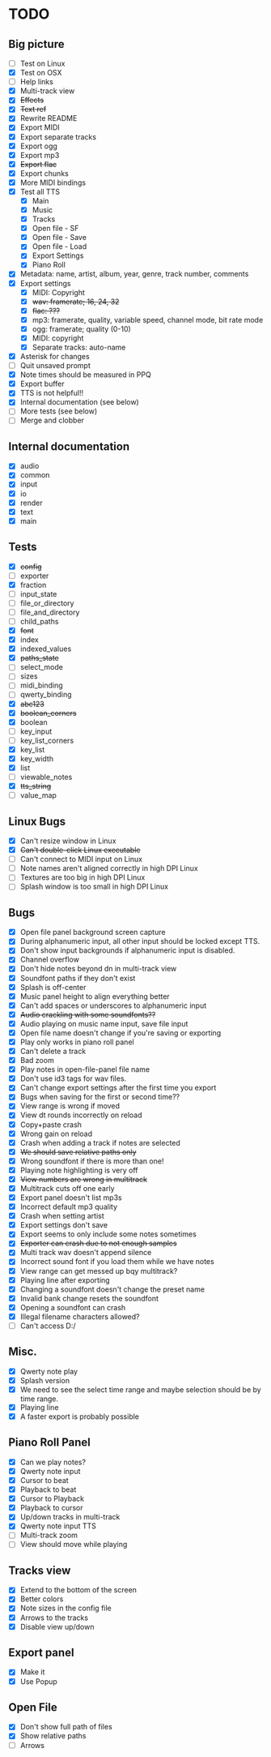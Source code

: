 # TODO

## Big picture

- [ ] Test on Linux
- [x] Test on OSX
- [ ] Help links
- [x] Multi-track view
- [x] ~~Effects~~
- [x] ~~Text ref~~
- [x] Rewrite README
- [x] Export MIDI
- [x] Export separate tracks
- [x] Export ogg
- [x] Export mp3
- [x] ~~Export flac~~
- [x] Export chunks
- [x] More MIDI bindings
- [x] Test all TTS
  - [x] Main
  - [x] Music
  - [x] Tracks
  - [x] Open file - SF
  - [x] Open file - Save
  - [x] Open file - Load
  - [x] Export Settings
  - [x] Piano Roll
- [x] Metadata: name, artist, album, year, genre, track number, comments
- [x] Export settings
  - [x] MIDI: Copyright
  - [x] ~~wav: framerate; 16, 24, 32~~
  - [x] ~~flac: ???~~
  - [x] mp3: framerate, quality, variable speed, channel mode, bit rate mode
  - [x] ogg: framerate; quality (0-10)
  - [x] MIDI: copyright
  - [x] Separate tracks: auto-name
- [x] Asterisk for changes
- [ ] Quit unsaved prompt
- [x] Note times should be measured in PPQ
- [x] Export buffer
- [x] TTS is not helpful!!
- [x] Internal documentation (see below)
- [ ] More tests (see below)
- [ ] Merge and clobber

## Internal documentation

- [x] audio
- [x] common
- [x] input
- [x] io
- [x] render
- [x] text
- [x] main

## Tests

- [x] ~~config~~
- [ ] exporter
- [x] fraction
- [ ] input_state
- [ ] file_or_directory
- [ ] file_and_directory
- [ ] child_paths
- [x] ~~font~~
- [x] index
- [x] indexed_values
- [x] ~~paths_state~~
- [ ] select_mode
- [ ] sizes
- [ ] midi_binding
- [ ] qwerty_binding
- [x] ~~abc123~~
- [x] ~~boolean_corners~~
- [x] boolean
- [ ] key_input
- [ ] key_list_corners
- [x] key_list
- [x] key_width
- [x] list
- [ ] viewable_notes
- [x] ~~tts_string~~
- [ ] value_map

## Linux Bugs

- [x] Can't resize window in Linux
- [x] ~~Can't double-click Linux executable~~
- [ ] Can't connect to MIDI input on Linux
- [ ] Note names aren't aligned correctly in high DPI Linux
- [ ] Textures are too big in high DPI Linux
- [ ] Splash window is too small in high DPI Linux

## Bugs

- [x] Open file panel background screen capture
- [x] During alphanumeric input, all other input should be locked except TTS.
- [x] Don't show input backgrounds if alphanumeric input is disabled.
- [x] Channel overflow
- [x] Don't hide notes beyond dn in multi-track view
- [x] Soundfont paths if they don't exist
- [x] Splash is off-center
- [x] Music panel height to align everything better
- [x] Can't add spaces or underscores to alphanumeric input
- [x] ~~Audio crackling with some soundfonts??~~
- [x] Audio playing on music name input, save file input
- [x] Open file name doesn't change if you're saving or exporting
- [x] Play only works in piano roll panel
- [x] Can't delete a track
- [x] Bad zoom
- [x] Play notes in open-file-panel file name
- [x] Don't use id3 tags for wav files.
- [x] Can't change export settings after the first time you export
- [x] Bugs when saving for the first or second time??
- [x] View range is wrong if moved
- [x] View dt rounds incorrectly on reload
- [x] Copy+paste crash
- [x] Wrong gain on reload
- [x] Crash when adding a track if notes are selected
- [x] ~~We should save relative paths only~~
- [x] Wrong soundfont if there is more than one!
- [x] Playing note highlighting is very off
- [x] ~~View numbers are wrong in multitrack~~
- [x] Multitrack cuts off one early
- [x] Export panel doesn't list mp3s
- [x] Incorrect default mp3 quality
- [x] Crash when setting artist
- [x] Export settings don't save
- [x] Export seems to only include some notes sometimes
- [x] ~~Exporter can crash due to not enough samples~~
- [x] Multi track wav doesn't append silence
- [x] Incorrect sound font if you load them while we have notes
- [x] View range can get messed up bqy multitrack?
- [x] Playing line after exporting
- [x] Changing a soundfont doesn't change the preset name
- [x] Invalid bank change resets the soundfont
- [x] Opening a soundfont can crash
- [x] Illegal filename characters allowed?
- [ ] Can't access D:/

## Misc.

- [x] Qwerty note play
- [x] Splash version
- [x] We need to see the select time range and maybe selection should be by time range.
- [x] Playing line
- [x] A faster export is probably possible

## Piano Roll Panel

- [x] Can we play notes?
- [x] Qwerty note input
- [x] Cursor to beat
- [x] Playback to beat
- [x] Cursor to Playback
- [x] Playback to cursor
- [x] Up/down tracks in multi-track
- [x] Qwerty note input TTS
- [ ] Multi-track zoom
- [ ] View should move while playing

## Tracks view

- [x] Extend to the bottom of the screen
- [x] Better colors
- [x] Note sizes in the config file
- [x] Arrows to the tracks
- [x] Disable view up/down

## Export panel

- [x] Make it
- [x] Use Popup

## Open File

- [x] Don't show full path of files
- [x] Show relative paths
- [ ] Arrows